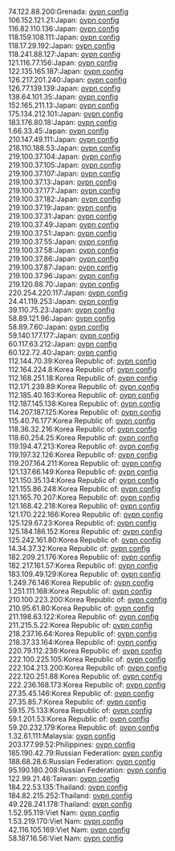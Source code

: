 74.122.88.200:Grenada: [ovpn config](vpn/74_122_88_200.ovpn)  
106.152.121.21:Japan: [ovpn config](vpn/106_152_121_21.ovpn)  
116.82.110.136:Japan: [ovpn config](vpn/116_82_110_136.ovpn)  
118.159.108.111:Japan: [ovpn config](vpn/118_159_108_111.ovpn)  
118.17.29.192:Japan: [ovpn config](vpn/118_17_29_192.ovpn)  
118.241.88.127:Japan: [ovpn config](vpn/118_241_88_127.ovpn)  
121.116.77.156:Japan: [ovpn config](vpn/121_116_77_156.ovpn)  
122.135.165.187:Japan: [ovpn config](vpn/122_135_165_187.ovpn)  
126.217.201.240:Japan: [ovpn config](vpn/126_217_201_240.ovpn)  
126.77.139.139:Japan: [ovpn config](vpn/126_77_139_139.ovpn)  
138.64.101.35:Japan: [ovpn config](vpn/138_64_101_35.ovpn)  
152.165.211.13:Japan: [ovpn config](vpn/152_165_211_13.ovpn)  
175.134.212.101:Japan: [ovpn config](vpn/175_134_212_101.ovpn)  
183.176.80.18:Japan: [ovpn config](vpn/183_176_80_18.ovpn)  
1.66.33.45:Japan: [ovpn config](vpn/1_66_33_45.ovpn)  
210.147.49.111:Japan: [ovpn config](vpn/210_147_49_111.ovpn)  
218.110.188.53:Japan: [ovpn config](vpn/218_110_188_53.ovpn)  
219.100.37.104:Japan: [ovpn config](vpn/219_100_37_104.ovpn)  
219.100.37.105:Japan: [ovpn config](vpn/219_100_37_105.ovpn)  
219.100.37.107:Japan: [ovpn config](vpn/219_100_37_107.ovpn)  
219.100.37.13:Japan: [ovpn config](vpn/219_100_37_13.ovpn)  
219.100.37.177:Japan: [ovpn config](vpn/219_100_37_177.ovpn)  
219.100.37.182:Japan: [ovpn config](vpn/219_100_37_182.ovpn)  
219.100.37.19:Japan: [ovpn config](vpn/219_100_37_19.ovpn)  
219.100.37.31:Japan: [ovpn config](vpn/219_100_37_31.ovpn)  
219.100.37.49:Japan: [ovpn config](vpn/219_100_37_49.ovpn)  
219.100.37.51:Japan: [ovpn config](vpn/219_100_37_51.ovpn)  
219.100.37.55:Japan: [ovpn config](vpn/219_100_37_55.ovpn)  
219.100.37.58:Japan: [ovpn config](vpn/219_100_37_58.ovpn)  
219.100.37.86:Japan: [ovpn config](vpn/219_100_37_86.ovpn)  
219.100.37.87:Japan: [ovpn config](vpn/219_100_37_87.ovpn)  
219.100.37.96:Japan: [ovpn config](vpn/219_100_37_96.ovpn)  
219.120.88.70:Japan: [ovpn config](vpn/219_120_88_70.ovpn)  
220.254.220.117:Japan: [ovpn config](vpn/220_254_220_117.ovpn)  
24.41.119.253:Japan: [ovpn config](vpn/24_41_119_253.ovpn)  
39.110.75.23:Japan: [ovpn config](vpn/39_110_75_23.ovpn)  
58.89.121.96:Japan: [ovpn config](vpn/58_89_121_96.ovpn)  
58.89.7.60:Japan: [ovpn config](vpn/58_89_7_60.ovpn)  
59.140.177.177:Japan: [ovpn config](vpn/59_140_177_177.ovpn)  
60.117.63.212:Japan: [ovpn config](vpn/60_117_63_212.ovpn)  
60.122.72.40:Japan: [ovpn config](vpn/60_122_72_40.ovpn)  
112.144.70.39:Korea Republic of: [ovpn config](vpn/112_144_70_39.ovpn)  
112.164.224.8:Korea Republic of: [ovpn config](vpn/112_164_224_8.ovpn)  
112.168.251.18:Korea Republic of: [ovpn config](vpn/112_168_251_18.ovpn)  
112.171.239.89:Korea Republic of: [ovpn config](vpn/112_171_239_89.ovpn)  
112.185.40.163:Korea Republic of: [ovpn config](vpn/112_185_40_163.ovpn)  
112.187.145.138:Korea Republic of: [ovpn config](vpn/112_187_145_138.ovpn)  
114.207.187.125:Korea Republic of: [ovpn config](vpn/114_207_187_125.ovpn)  
115.40.76.177:Korea Republic of: [ovpn config](vpn/115_40_76_177.ovpn)  
118.36.32.216:Korea Republic of: [ovpn config](vpn/118_36_32_216.ovpn)  
118.60.254.25:Korea Republic of: [ovpn config](vpn/118_60_254_25.ovpn)  
119.194.47.213:Korea Republic of: [ovpn config](vpn/119_194_47_213.ovpn)  
119.197.32.126:Korea Republic of: [ovpn config](vpn/119_197_32_126.ovpn)  
119.207.164.211:Korea Republic of: [ovpn config](vpn/119_207_164_211.ovpn)  
121.137.66.149:Korea Republic of: [ovpn config](vpn/121_137_66_149.ovpn)  
121.150.35.134:Korea Republic of: [ovpn config](vpn/121_150_35_134.ovpn)  
121.155.86.248:Korea Republic of: [ovpn config](vpn/121_155_86_248.ovpn)  
121.165.70.207:Korea Republic of: [ovpn config](vpn/121_165_70_207.ovpn)  
121.168.42.218:Korea Republic of: [ovpn config](vpn/121_168_42_218.ovpn)  
121.170.222.166:Korea Republic of: [ovpn config](vpn/121_170_222_166.ovpn)  
125.129.67.23:Korea Republic of: [ovpn config](vpn/125_129_67_23.ovpn)  
125.184.186.152:Korea Republic of: [ovpn config](vpn/125_184_186_152.ovpn)  
125.242.161.80:Korea Republic of: [ovpn config](vpn/125_242_161_80.ovpn)  
14.34.37.32:Korea Republic of: [ovpn config](vpn/14_34_37_32.ovpn)  
182.209.21.176:Korea Republic of: [ovpn config](vpn/182_209_21_176.ovpn)  
182.217.161.57:Korea Republic of: [ovpn config](vpn/182_217_161_57.ovpn)  
183.109.49.129:Korea Republic of: [ovpn config](vpn/183_109_49_129.ovpn)  
1.249.76.146:Korea Republic of: [ovpn config](vpn/1_249_76_146.ovpn)  
1.251.111.168:Korea Republic of: [ovpn config](vpn/1_251_111_168.ovpn)  
210.100.223.200:Korea Republic of: [ovpn config](vpn/210_100_223_200.ovpn)  
210.95.61.80:Korea Republic of: [ovpn config](vpn/210_95_61_80.ovpn)  
211.198.63.122:Korea Republic of: [ovpn config](vpn/211_198_63_122.ovpn)  
211.215.5.22:Korea Republic of: [ovpn config](vpn/211_215_5_22.ovpn)  
218.237.16.64:Korea Republic of: [ovpn config](vpn/218_237_16_64.ovpn)  
218.37.33.164:Korea Republic of: [ovpn config](vpn/218_37_33_164.ovpn)  
220.79.112.236:Korea Republic of: [ovpn config](vpn/220_79_112_236.ovpn)  
222.100.225.105:Korea Republic of: [ovpn config](vpn/222_100_225_105.ovpn)  
222.104.213.200:Korea Republic of: [ovpn config](vpn/222_104_213_200.ovpn)  
222.120.251.88:Korea Republic of: [ovpn config](vpn/222_120_251_88.ovpn)  
222.236.168.173:Korea Republic of: [ovpn config](vpn/222_236_168_173.ovpn)  
27.35.45.146:Korea Republic of: [ovpn config](vpn/27_35_45_146.ovpn)  
27.35.85.7:Korea Republic of: [ovpn config](vpn/27_35_85_7.ovpn)  
59.15.75.133:Korea Republic of: [ovpn config](vpn/59_15_75_133.ovpn)  
59.1.201.53:Korea Republic of: [ovpn config](vpn/59_1_201_53.ovpn)  
59.20.232.179:Korea Republic of: [ovpn config](vpn/59_20_232_179.ovpn)  
1.32.61.111:Malaysia: [ovpn config](vpn/1_32_61_111.ovpn)  
203.177.99.52:Philippines: [ovpn config](vpn/203_177_99_52.ovpn)  
185.190.42.79:Russian Federation: [ovpn config](vpn/185_190_42_79.ovpn)  
188.68.28.6:Russian Federation: [ovpn config](vpn/188_68_28_6.ovpn)  
95.190.180.208:Russian Federation: [ovpn config](vpn/95_190_180_208.ovpn)  
122.99.21.46:Taiwan: [ovpn config](vpn/122_99_21_46.ovpn)  
184.22.53.135:Thailand: [ovpn config](vpn/184_22_53_135.ovpn)  
184.82.215.252:Thailand: [ovpn config](vpn/184_82_215_252.ovpn)  
49.228.241.178:Thailand: [ovpn config](vpn/49_228_241_178.ovpn)  
1.52.95.119:Viet Nam: [ovpn config](vpn/1_52_95_119.ovpn)  
1.53.219.170:Viet Nam: [ovpn config](vpn/1_53_219_170.ovpn)  
42.116.105.169:Viet Nam: [ovpn config](vpn/42_116_105_169.ovpn)  
58.187.16.56:Viet Nam: [ovpn config](vpn/58_187_16_56.ovpn)  
